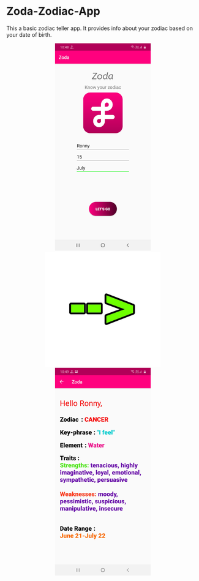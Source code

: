 # Zoda-Zodiac-App

This a basic zodiac teller app.
It provides info about your zodiac based on your date of birth.

<p align="center">
  <img src="https://github.com/deytulsi18/Zoda-Zodiac-App/blob/master/app/src/main/res/drawable/Screenshot1.jpg" width="250" title="Details entry screen">
  <img src="https://github.com/deytulsi18/Zoda-Zodiac-App/blob/master/app/src/main/res/drawable/Screenshot_mid.jpg" width="300" alt="sc_mid">
  <img src="https://github.com/deytulsi18/Zoda-Zodiac-App/blob/master/app/src/main/res/drawable/Screenshot2.jpg" width="250" title="Results screen">
</p>

